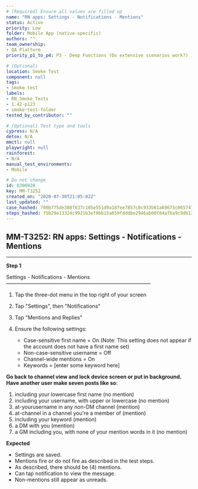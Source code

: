 ```yaml
---
# (Required) Ensure all values are filled up
name: "RN apps: Settings - Notifications - Mentions"
status: Active
priority: Low
folder: Mobile App (native-specific)
authors: ""
team_ownership: 
- QA Platform
priority_p1_to_p4: P3 - Deep Functions (Do extensive scenarios work?)

# (Optional)
location: Smoke Test
component: null
tags: 
- Smoke test
labels: 
- RN_Smoke_Tests
- 1.42-p123
- smoke-test-folder
tested_by_contributor: ""

# (Optional) Test type and tools
cypress: N/A
detox: N/A
mmctl: null
playwright: null
rainforest: 
- N/A
manual_test_environments: 
- Mobile

# Do not change
id: 6396928
key: MM-T3252
created_on: "2020-07-30T21:05:02Z"
last_updated: ""
case_hashed: 700b775de388f637c105e551d9a18fee7857c0c933b61a69673c065747a7d939b4cf4db5b145ad556002737499668b1b
steps_hashed: f5b29e13324c9921b3ef0bb15a659fdddbe2946ab00f84afba9c9db12ede392fd698ef3223d213074de7e7e250b31f5d
---
```


<!-- (Auto-generated) Based on frontmatter's "key" and "name" -->

## MM-T3252: RN apps: Settings - Notifications - Mentions

---

**Step 1**

Settings - Notifications - Mentions\
————————————————————————————

1. Tap the three-dot menu in the top right of your screen

2. Tap "Settings", then "Notifications"

3. Tap "Mentions and Replies"

4. Ensure the following settings:

   - Case-sensitive first name = On (Note: This setting does not appear if the account does not have a first name set)
   - Non-case-sensitive username = Off
   - Channel-wide mentions = On
   - Keywords = \[enter some keyword here]

**Go back to channel view and lock device screen or put in background.\
Have another user make seven posts like so**:

1. including your lowercase first name (no mention)
2. including your username, with upper or lowercase (no mention)
3. at-yourusername in any non-DM channel (mention)
4. at-channel in a channel you're a member of (mention)
5. including your keyword (mention)
6. a DM with you (mention)
7. a GM including you, with none of your mention words in it (no mention)

**Expected**

- Settings are saved.
- Mentions fire or do not fire as described in the test steps.
- As described, there should be (4) mentions.
- Can tap notification to view the message.
- Non-mentions still appear as unreads.
